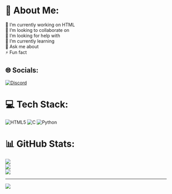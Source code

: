 # 💫 About Me:
🔭 I’m currently working on HTML <br>👯 I’m looking to collaborate on<br>🤝 I’m looking for help with<br>🌱 I’m currently learning<br>💬 Ask me about<br>⚡ Fun fact


## 🌐 Socials:
[![Discord](https://img.shields.io/badge/Discord-%237289DA.svg?logo=discord&logoColor=white)](https://discord.gg/gyanverlice) 

# 💻 Tech Stack:
![HTML5](https://img.shields.io/badge/html5-%23E34F26.svg?style=for-the-badge&logo=html5&logoColor=white) ![C](https://img.shields.io/badge/c-%2300599C.svg?style=for-the-badge&logo=c&logoColor=white) ![Python](https://img.shields.io/badge/python-3670A0?style=for-the-badge&logo=python&logoColor=ffdd54)
# 📊 GitHub Stats:
![](https://github-readme-stats.vercel.app/api?username=jashchauhan580&theme=dark&hide_border=false&include_all_commits=false&count_private=false)<br/>
![](https://github-readme-streak-stats.herokuapp.com/?user=jashchauhan580&theme=dark&hide_border=false)<br/>
![](https://github-readme-stats.vercel.app/api/top-langs/?username=jashchauhan580&theme=dark&hide_border=false&include_all_commits=false&count_private=false&layout=compact)

---
[![](https://visitcount.itsvg.in/api?id=jashchauhan580&icon=0&color=0)](https://visitcount.itsvg.in)

<!-- Proudly created with GPRM ( https://gprm.itsvg.in ) -->

